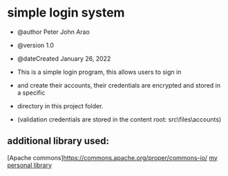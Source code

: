 # simple login system

* @author Peter John Arao
* @version 1.0
* @dateCreated January 26, 2022

* This is a simple login program, this allows users to sign in
* and create their accounts, their credentials are encrypted and stored in a specific 
* directory in this project folder. 
* (validation credentials are stored in the content root: src\files\accounts)

## additional library used:
[Apache commons]https://commons.apache.org/proper/commons-io/
[my personal library](https://github.com/pitzzahh/lib/tree/main/src/jar "My personal library")